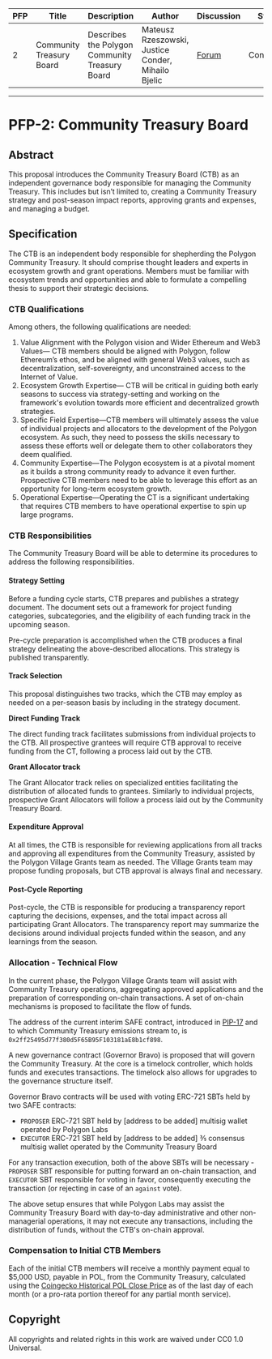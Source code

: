 | PFP               | Title                           | Description          | Author                        | Discussion | Status | Type                                     | Date                  |
|-------------------|---------------------------------|----------------------|-------------------------------|------------|--------|------------------------------------------|-----------------------|
| 2 | Community Treasury Board  | Describes the Polygon Community Treasury Board | Mateusz Rzeszowski, Justice Conder, Mihailo Bjelic | [Forum](https://forum.polygon.technology/)  | Continuous | Informational | 2024-04-11
---

# PFP-2: Community Treasury Board


## Abstract

This proposal introduces the Community Treasury Board (CTB) as an independent governance body responsible for managing the Community Treasury. This includes but isn’t limited to, creating a Community Treasury strategy and post-season impact reports, approving grants and expenses, and managing a budget.


## Specification

The CTB is an independent body responsible for shepherding the Polygon Community Treasury. It should comprise thought leaders and experts in ecosystem growth and grant operations. Members must be familiar with ecosystem trends and opportunities and able to formulate a compelling thesis to support their strategic decisions. 


### CTB Qualifications

Among others, the following qualifications are needed:



1. Value Alignment with the Polygon vision and Wider Ethereum and Web3 Values— CTB members should be aligned with Polygon, follow Ethereum’s ethos, and be aligned with general Web3 values, such as decentralization, self-sovereignty, and unconstrained access to the Internet of Value. 
2. Ecosystem Growth Expertise— CTB will be critical in guiding both early seasons to success via strategy-setting and working on the framework's evolution towards more efficient and decentralized growth strategies. 
3. Specific Field Expertise—CTB members will ultimately assess the value of individual projects and allocators to the development of the Polygon ecosystem. As such, they need to possess the skills necessary to assess these efforts well or delegate them to other collaborators they deem qualified.
4. Community Expertise—The Polygon ecosystem is at a pivotal moment as it builds a strong community ready to advance it even further. Prospective CTB members need to be able to leverage this effort as an opportunity for long-term ecosystem growth. 
5. Operational Expertise—Operating the CT is a significant undertaking that requires CTB members to have operational expertise to spin up large programs. 


### CTB Responsibilities

The Community Treasury Board will be able to determine its procedures to address the following responsibilities.


#### Strategy Setting

Before a funding cycle starts, CTB prepares and publishes a strategy document. The document sets out a framework for project funding categories, subcategories, and the eligibility of each funding track in the upcoming season. 

Pre-cycle preparation is accomplished when the CTB produces a final strategy delineating the above-described allocations. This strategy is published transparently.


#### Track Selection

This proposal distinguishes two tracks, which the CTB may employ as needed on a per-season basis by including in the strategy document.

**Direct Funding Track**

The direct funding track facilitates submissions from individual projects to the CTB. All prospective grantees will require CTB approval to receive funding from the CT, following a process laid out by the CTB.

**Grant Allocator track**

The Grant Allocator track relies on specialized entities facilitating the distribution of allocated funds to grantees. Similarly to individual projects, prospective Grant Allocators will follow a process laid out by the Community Treasury Board.


#### Expenditure Approval

At all times, the CTB is responsible for reviewing applications from all tracks and approving all expenditures from the Community Treasury, assisted by the Polygon Village Grants team as needed. The Village Grants team may propose funding proposals, but CTB approval is always final and necessary.


#### Post-Cycle Reporting 

Post-cycle, the CTB is responsible for producing a transparency report capturing the decisions, expenses, and the total impact across all participating Grant Allocators. The transparency report may summarize the decisions around individual projects funded within the season, and any learnings from the season.


### Allocation - Technical Flow

In the current phase, the Polygon Village Grants team will assist with Community Treasury operations, aggregating approved applications and the preparation of corresponding on-chain transactions. A set of on-chain mechanisms is proposed to facilitate the flow of funds. 

The address of the current interim SAFE contract, introduced in [PIP-17](#) and to which Community Treasury emissions stream to, is `0x2ff25495d77f380d5F65B95F103181aE8b1cf898`.

A new governance contract (Governor Bravo) is proposed that will govern the Community Treasury. At the core is a timelock controller, which holds funds and executes transactions. The timelock also allows for upgrades to the governance structure itself.

Governor Bravo contracts will be used with voting ERC-721 SBTs held by two SAFE contracts:

* `PROPOSER` ERC-721 SBT held by [address to be added] multisig wallet operated by Polygon Labs
* `EXECUTOR` ERC-721 SBT held by [address to be added] ⅗ consensus multisig wallet operated by the Community Treasury Board

For any transaction execution, both of the above SBTs will be necessary - `PROPOSER` SBT responsible for putting forward an on-chain transaction, and `EXECUTOR` SBT responsible for voting in favor, consequently executing the transaction (or rejecting in case of an `against` vote).

The above setup ensures that while Polygon Labs may assist the Community Treasury Board with day-to-day administrative and other non-managerial operations, it may not execute any transactions, including the distribution of funds, without the CTB's on-chain approval. 


### Compensation to Initial CTB Members

Each of the initial CTB members will receive a monthly payment equal to $5,000 USD, payable in POL, from the Community Treasury, calculated using the [Coingecko Historical POL Close Price](https://www.coingecko.com/en/coins/polygon-ecosystem-token/historical_data) as of the last day of each month (or a pro-rata portion thereof for any partial month service).


## Copyright

All copyrights and related rights in this work are waived under CC0 1.0 Universal.
